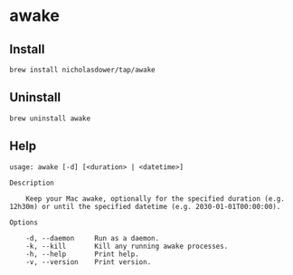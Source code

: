 # awake

## Install

```shell
brew install nicholasdower/tap/awake
```

## Uninstall

```shell
brew uninstall awake
```

## Help

```
usage: awake [-d] [<duration> | <datetime>]

Description

    Keep your Mac awake, optionally for the specified duration (e.g. 12h30m) or until the specified datetime (e.g. 2030-01-01T00:00:00).

Options

    -d, --daemon     Run as a daemon.
    -k, --kill       Kill any running awake processes.
    -h, --help       Print help.
    -v, --version    Print version.
```
